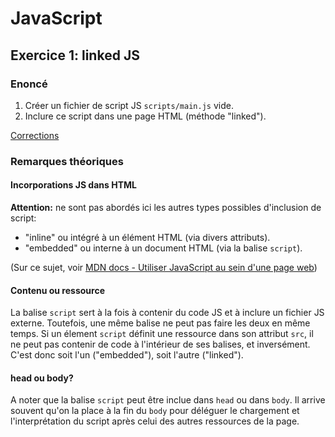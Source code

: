 # JavaScript

## Exercice 1: linked JS

### Enoncé

 1. Créer un fichier de script JS `scripts/main.js` vide.
 2. Inclure ce script dans une page HTML (méthode "linked").

[Corrections](./corrections)

### Remarques théoriques

#### Incorporations JS dans HTML

**Attention:** ne sont pas abordés ici les autres types possibles d'inclusion de script:
 - "inline" ou intégré à un élément HTML (via divers attributs).
 - "embedded" ou interne à un document HTML (via la balise `script`).

(Sur ce sujet, voir [MDN docs - Utiliser JavaScript au sein d'une page web](https://developer.mozilla.org/fr/docs/Learn/HTML/Howto/Use_JavaScript_within_a_webpage)) 

#### Contenu ou ressource

La balise `script` sert à la fois à contenir du code JS et à inclure un fichier JS externe. Toutefois, une même balise ne peut pas faire les deux en même temps. Si un élement `script` définit une ressource dans son attribut `src`, il ne peut pas contenir de code à l'intérieur de ses balises, et inversément. C'est donc soit l'un ("embedded"), soit l'autre ("linked").

#### head ou body?

A noter que la balise `script` peut être inclue dans `head` ou dans `body`. Il arrive souvent qu'on la place à la fin du `body` pour déléguer le chargement et l'interprétation du script après celui des autres ressources de la page. 
